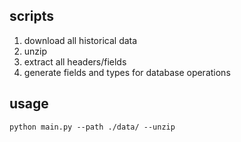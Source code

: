 ## scripts
1. download all historical data
2. unzip
3. extract all headers/fields
4. generate fields and types for database operations

## usage
    python main.py --path ./data/ --unzip
